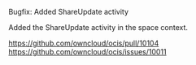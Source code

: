 Bugfix: Added ShareUpdate activity

Added the ShareUpdate activity in the space context.

https://github.com/owncloud/ocis/pull/10104
https://github.com/owncloud/ocis/issues/10011
